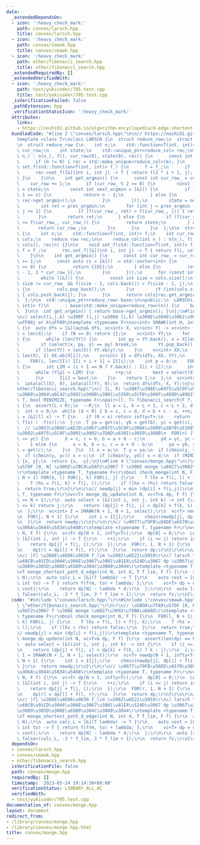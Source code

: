 ```yaml
---
data:
  _extendedDependsOn:
  - icon: ':heavy_check_mark:'
    path: convex/larsch.hpp
    title: convex/larsch.hpp
  - icon: ':heavy_check_mark:'
    path: convex/smawk.hpp
    title: convex/smawk.hpp
  - icon: ':heavy_check_mark:'
    path: other/fibonacci_search.hpp
    title: other/fibonacci_search.hpp
  _extendedRequiredBy: []
  _extendedVerifiedWith:
  - icon: ':heavy_check_mark:'
    path: test/yukicoder/705.test.cpp
    title: test/yukicoder/705.test.cpp
  _isVerificationFailed: false
  _pathExtension: hpp
  _verificationStatusIcon: ':heavy_check_mark:'
  attributes:
    links:
    - https://noshi91.github.io/algorithm-encyclopedia/d-edge-shortest-path-monge
  bundledCode: "#line 2 \"convex/larsch.hpp\"\n\n// https://noshi91.github.io/Library/algorithm/larsch.cpp.html\n\
    template <class T>\nclass LARSCH {\n  struct reduce_row;\n  struct reduce_col;\n\
    \n  struct reduce_row {\n    int n;\n    std::function<T(int, int)> f;\n    int\
    \ cur_row;\n    int state;\n    std::unique_ptr<reduce_col> rec;\n\n    reduce_row(int\
    \ n_) : n(n_), f(), cur_row(0), state(0), rec() {\n      const int m = n / 2;\n\
    \      if (m != 0) { rec = std::make_unique<reduce_col>(m); }\n    }\n\n    void\
    \ set_f(std::function<T(int, int)> f_) {\n      f = f_;\n      if (rec) {\n  \
    \      rec->set_f([&](int i, int j) -> T { return f(2 * i + 1, j); });\n     \
    \ }\n    }\n\n    int get_argmin() {\n      const int cur_row_ = cur_row;\n  \
    \    cur_row += 1;\n      if (cur_row_ % 2 == 0) {\n        const int prev_argmin\
    \ = state;\n        const int next_argmin = [&]() {\n          if (cur_row_ +\
    \ 1 == n) {\n            return n - 1;\n          } else {\n            return\
    \ rec->get_argmin();\n          }\n        }();\n        state = next_argmin;\n\
    \        int ret = prev_argmin;\n        for (int j = prev_argmin + 1; j <= next_argmin;\
    \ j += 1) {\n          if (f(cur_row_, ret) > f(cur_row_, j)) { ret = j; }\n \
    \       }\n        return ret;\n      } else {\n        if (f(cur_row_, state)\
    \ <= f(cur_row_, cur_row_)) {\n          return state;\n        } else {\n   \
    \       return cur_row_;\n        }\n      }\n    }\n  };\n\n  struct reduce_col\
    \ {\n    int n;\n    std::function<T(int, int)> f;\n    int cur_row;\n    std::vector<int>\
    \ cols;\n    reduce_row rec;\n\n    reduce_col(int n_) : n(n_), f(), cur_row(0),\
    \ cols(), rec(n) {}\n\n    void set_f(std::function<T(int, int)> f_) {\n     \
    \ f = f_;\n      rec.set_f([&](int i, int j) -> T { return f(i, cols[j]); });\n\
    \    }\n\n    int get_argmin() {\n      const int cur_row_ = cur_row;\n      cur_row\
    \ += 1;\n      const auto cs = [&]() -> std::vector<int> {\n        if (cur_row_\
    \ == 0) {\n          return {{0}};\n        } else {\n          return {{2 * cur_row_\
    \ - 1, 2 * cur_row_}};\n        }\n      }();\n      for (const int j: cs) {\n\
    \        while ([&]() {\n          const int size = cols.size();\n          return\
    \ size != cur_row_ && f(size - 1, cols.back()) > f(size - 1, j);\n        }())\
    \ {\n          cols.pop_back();\n        }\n        if (int(cols.size()) != n)\
    \ { cols.push_back(j); }\n      }\n      return cols[rec.get_argmin()];\n    }\n\
    \  };\n\n  std::unique_ptr<reduce_row> base;\n\npublic:\n  LARSCH(int n, std::function<T(int,\
    \ int)> f)\n      : base(std::make_unique<reduce_row>(n)) {\n    base->set_f(f);\n\
    \  }\n\n  int get_argmin() { return base->get_argmin(); }\n};\n#line 2 \"convex/smawk.hpp\"\
    \n// select(i,j,k) \u306F (i,j) \u3068 (i,k) \u306E\u3046\u3061\u9078\u3076\u65B9\
    \uFF08j or k\uFF09\ntemplate <typename F>\nvc<int> SMAWK(int H, int W, F select)\
    \ {\n  auto dfs = [&](auto& dfs, vc<int> X, vc<int> Y) -> vc<int> {\n    int N\
    \ = len(X);\n    if (N == 0) return {};\n    vc<int> YY;\n    for (auto&& y: Y)\
    \ {\n      while (len(YY)) {\n        int py = YY.back(), x = X[len(YY) - 1];\n\
    \        if (select(x, py, y) == py) break;\n        YY.pop_back();\n      }\n\
    \      if (len(YY) < len(X)) YY.eb(y);\n    }\n    vc<int> XX;\n    FOR(i, 1,\
    \ len(X), 2) XX.eb(X[i]);\n    vc<int> II = dfs(dfs, XX, YY);\n    vc<int> I(N);\n\
    \    FOR(i, len(II)) I[i + i + 1] = II[i];\n    int p = 0;\n    FOR(i, 0, N, 2)\
    \ {\n      int LIM = (i + 1 == N ? Y.back() : I[i + 1]);\n      int best = Y[p];\n\
    \      while (Y[p] < LIM) {\n        ++p;\n        best = select(X[i], best, Y[p]);\n\
    \      }\n      I[i] = best;\n    }\n    return I;\n  };\n  vc<int> X(H), Y(W);\n\
    \  iota(all(X), 0), iota(all(Y), 0);\n  return dfs(dfs, X, Y);\n}\n#line 1 \"\
    other/fibonacci_search.hpp\"\n// [L, R) \u3067\u306E\u6975\u5C0F\u5024\u3092\u3072\
    \u3068\u3064\u6C42\u3081\u308B\u3001\u5358\u5CF0\u306F\u4E0D\u8981\ntemplate <typename\
    \ T, bool MINIMIZE, typename F>\npair<ll, T> fibonacci_search(F f, ll L, ll R)\
    \ {\n  assert(L < R);\n  --R;\n  ll a = L, b = L + 1, c = L + 2, d = L + 3;\n\
    \  int n = 0;\n  while (d < R) { b = c, c = d, d = b + c - a, ++n; }\n  auto get\
    \ = [&](ll x) -> T {\n    if (R < x) return infty<T>;\n    return (MINIMIZE ?\
    \ f(x) : -f(x));\n  };\n  T ya = get(a), yb = get(b), yc = get(c), yd = get(d);\n\
    \  // \u3053\u306E\u4E2D\u3067\u6975\u5C0F\u306A\u3089\u3070\u5168\u4F53\u3067\
    \u3082\u6975\u5C0F\u3001\u3092\u7DAD\u6301\u3059\u308B\n  FOR(n) {\n    if (yb\
    \ <= yc) {\n      d = c, c = b, b = a + d - c;\n      yd = yc, yc = yb, yb = get(b);\n\
    \    } else {\n      a = b, b = c, c = a + d - b;\n      ya = yb, yb = yc, yc\
    \ = get(c);\n    }\n  }\n  ll x = a;\n  T y = ya;\n  if (chmin(y, yb)) x = b;\n\
    \  if (chmin(y, yc)) x = c;\n  if (chmin(y, yd)) x = d;\n  if (MINIMIZE) return\
    \ {x, y};\n  return {x, -y};\n}\n#line 4 \"convex/monge.hpp\"\n\r\n// \u5B9A\u7FA9\
    \u57DF [0, N] \u306E\u7BC4\u56F2\u3067 f \u306E monge \u6027\u3092\u78BA\u8A8D\
    \r\ntemplate <typename T, typename F>\r\nbool check_monge(int N, F f) {\r\n  FOR(l,\
    \ N + 1) FOR(k, l) FOR(j, k) FOR(i, j) {\r\n    T lhs = f(i, l) + f(j, k);\r\n\
    \    T rhs = f(i, k) + f(j, l);\r\n    if (lhs < rhs) return false;\r\n  }\r\n\
    \  return true;\r\n}\r\n\r\n// newdp[j] = min (dp[i] + f(i,j))\r\ntemplate <typename\
    \ T, typename F>\r\nvc<T> monge_dp_update(int N, vc<T>& dp, F f) {\r\n  assert(len(dp)\
    \ == N + 1);\r\n  auto select = [&](int i, int j, int k) -> int {\r\n    if (i\
    \ <= k) return j;\r\n    return (dp[j] + f(j, i) > dp[k] + f(k, i) ? k : j);\r\
    \n  };\r\n  vc<int> I = SMAWK(N + 1, N + 1, select);\r\n  vc<T> newdp(N + 1, infty<T>);\r\
    \n  FOR(j, N + 1) {\r\n    int i = I[j];\r\n    chmin(newdp[j], dp[i] + f(i, j));\r\
    \n  }\r\n  return newdp;\r\n}\r\n\r\n// \u9077\u79FB\u56DE\u6570\u3092\u554F\u308F\
    \u306A\u3044\u5834\u5408\r\ntemplate <typename T, typename F>\r\nvc<T> monge_shortest_path(int\
    \ N, F f) {\r\n  vc<T> dp(N + 1, infty<T>);\r\n  dp[0] = 0;\r\n  LARSCH<T> larsch(N,\
    \ [&](int i, int j) -> T {\r\n    ++i;\r\n    if (i <= j) return infty<T>;\r\n\
    \    return dp[j] + f(j, i);\r\n  });\r\n  FOR(r, 1, N + 1) {\r\n    int l = larsch.get_argmin();\r\
    \n    dp[r] = dp[l] + f(l, r);\r\n  }\r\n  return dp;\r\n}\r\n\r\n// https://noshi91.github.io/algorithm-encyclopedia/d-edge-shortest-path-monge\r\
    \n// |f| \u306E\u4E0A\u9650 f_lim \u3082\u6E21\u3059\r\n// larsch \u304C\u7D50\
    \u69CB\u91CD\u3044\u306E\u3067\u3001\u81EA\u524D\u3067 dp \u3067\u304D\u308B\u306A\
    \u3089\u305D\u306E\u65B9\u304C\u3088\u3044\r\ntemplate <typename T, typename F>\r\
    \nT monge_shortest_path_d_edge(int N, int d, T f_lim, F f) {\r\n  assert(d <=\
    \ N);\r\n  auto calc_L = [&](T lambda) -> T {\r\n    auto cost = [&](int frm,\
    \ int to) -> T { return f(frm, to) + lambda; };\r\n    vc<T> dp = monge_shortest_path<T>(N,\
    \ cost);\r\n    return dp[N] - lambda * d;\r\n  };\r\n\r\n  auto [x, fx] = fibonacci_search<T,\
    \ false>(calc_L, -3 * f_lim, 3 * f_lim + 1);\r\n  return fx;\r\n}\r\n"
  code: "#include \"convex/larsch.hpp\"\r\n#include \"convex/smawk.hpp\"\r\n#include\
    \ \"other/fibonacci_search.hpp\"\r\n\r\n// \u5B9A\u7FA9\u57DF [0, N] \u306E\u7BC4\
    \u56F2\u3067 f \u306E monge \u6027\u3092\u78BA\u8A8D\r\ntemplate <typename T,\
    \ typename F>\r\nbool check_monge(int N, F f) {\r\n  FOR(l, N + 1) FOR(k, l) FOR(j,\
    \ k) FOR(i, j) {\r\n    T lhs = f(i, l) + f(j, k);\r\n    T rhs = f(i, k) + f(j,\
    \ l);\r\n    if (lhs < rhs) return false;\r\n  }\r\n  return true;\r\n}\r\n\r\n\
    // newdp[j] = min (dp[i] + f(i,j))\r\ntemplate <typename T, typename F>\r\nvc<T>\
    \ monge_dp_update(int N, vc<T>& dp, F f) {\r\n  assert(len(dp) == N + 1);\r\n\
    \  auto select = [&](int i, int j, int k) -> int {\r\n    if (i <= k) return j;\r\
    \n    return (dp[j] + f(j, i) > dp[k] + f(k, i) ? k : j);\r\n  };\r\n  vc<int>\
    \ I = SMAWK(N + 1, N + 1, select);\r\n  vc<T> newdp(N + 1, infty<T>);\r\n  FOR(j,\
    \ N + 1) {\r\n    int i = I[j];\r\n    chmin(newdp[j], dp[i] + f(i, j));\r\n \
    \ }\r\n  return newdp;\r\n}\r\n\r\n// \u9077\u79FB\u56DE\u6570\u3092\u554F\u308F\
    \u306A\u3044\u5834\u5408\r\ntemplate <typename T, typename F>\r\nvc<T> monge_shortest_path(int\
    \ N, F f) {\r\n  vc<T> dp(N + 1, infty<T>);\r\n  dp[0] = 0;\r\n  LARSCH<T> larsch(N,\
    \ [&](int i, int j) -> T {\r\n    ++i;\r\n    if (i <= j) return infty<T>;\r\n\
    \    return dp[j] + f(j, i);\r\n  });\r\n  FOR(r, 1, N + 1) {\r\n    int l = larsch.get_argmin();\r\
    \n    dp[r] = dp[l] + f(l, r);\r\n  }\r\n  return dp;\r\n}\r\n\r\n// https://noshi91.github.io/algorithm-encyclopedia/d-edge-shortest-path-monge\r\
    \n// |f| \u306E\u4E0A\u9650 f_lim \u3082\u6E21\u3059\r\n// larsch \u304C\u7D50\
    \u69CB\u91CD\u3044\u306E\u3067\u3001\u81EA\u524D\u3067 dp \u3067\u304D\u308B\u306A\
    \u3089\u305D\u306E\u65B9\u304C\u3088\u3044\r\ntemplate <typename T, typename F>\r\
    \nT monge_shortest_path_d_edge(int N, int d, T f_lim, F f) {\r\n  assert(d <=\
    \ N);\r\n  auto calc_L = [&](T lambda) -> T {\r\n    auto cost = [&](int frm,\
    \ int to) -> T { return f(frm, to) + lambda; };\r\n    vc<T> dp = monge_shortest_path<T>(N,\
    \ cost);\r\n    return dp[N] - lambda * d;\r\n  };\r\n\r\n  auto [x, fx] = fibonacci_search<T,\
    \ false>(calc_L, -3 * f_lim, 3 * f_lim + 1);\r\n  return fx;\r\n}\r\n"
  dependsOn:
  - convex/larsch.hpp
  - convex/smawk.hpp
  - other/fibonacci_search.hpp
  isVerificationFile: false
  path: convex/monge.hpp
  requiredBy: []
  timestamp: '2023-03-24 19:14:30+09:00'
  verificationStatus: LIBRARY_ALL_AC
  verifiedWith:
  - test/yukicoder/705.test.cpp
documentation_of: convex/monge.hpp
layout: document
redirect_from:
- /library/convex/monge.hpp
- /library/convex/monge.hpp.html
title: convex/monge.hpp
---
```

